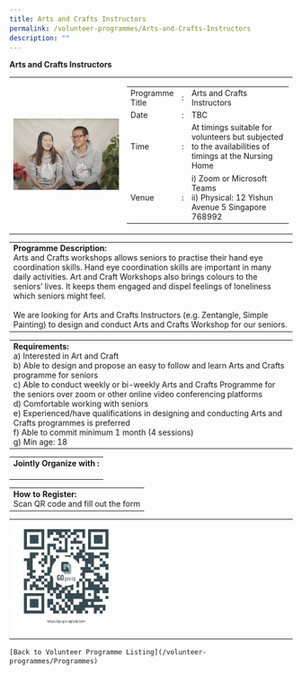 ```yaml
---
title: Arts and Crafts Instructors
permalink: /volunteer-programmes/Arts-and-Crafts-Instructors
description: ""
---
```

**Arts and Crafts Instructors**

<table border="0" width="100%">
	<tr>
		<td width="40%">
			<img src="/images/Events/finding%20love%20at%20chingay.png" style="width=200px;height=auto;"/>
		</td>
		<td width="60%">
			<table border="0" width="100%">
				<tr>
					<td width="20%">
						Programme Title
					</td>
					<td width="5%">
						:
					</td>
					<td  width="75%">
						Arts and Crafts Instructors
					</td>
				</tr>
				<tr>
					<td width="20%">
						Date
					</td>
					<td width="5%">
						:
					</td>
					<td  width="75%">
						TBC
					</td>
				</tr>
				<tr>
					<td width="20%">
						Time
					</td>
					<td width="5%">
						:
					</td>
					<td  width="75%">
						At timings suitable for volunteers but subjected to the availabilities of timings at the Nursing Home
					</td>
				</tr>
				<tr>
					<td width="20%">
						Venue
					</td>
					<td width="5%">
						:
					</td>
					<td  width="75%">
						i)	Zoom or Microsoft Teams
<br>ii)	Physical: 12 Yishun Avenue 5 Singapore 768992
					</td>
				</tr>
			</table>
		</td>
	</tr>
</table>

<table border="0" width="100%">
	<tr>
		<td>
			<b>Programme Description:</b><br>
			Arts and Crafts workshops allows seniors to practise their hand eye coordination skills. Hand eye coordination skills are important in many daily activities.  Art and Craft Workshops also brings colours to the seniors’ lives. It keeps them engaged and dispel feelings of loneliness which seniors might feel.<br>
<br>We are looking for Arts and Crafts Instructors (e.g. Zentangle, Simple Painting) to design and conduct Arts and Crafts Workshop for our seniors.
		</td>
	</tr>
</table>

<table border="0" width="100%">
	<tr>
		<td>
			<b>Requirements:</b><br>
			a) Interested in Art and Craft
<br>b)	Able to design and propose an easy to follow and learn Arts and Crafts programme for seniors 
<br>c)	Able to conduct weekly or bi-weekly Arts and Crafts Programme for the seniors over zoom or other online video conferencing platforms 
<br>d)	Comfortable working with seniors
<br>e)	Experienced/have qualifications in designing and conducting Arts and Crafts programmes is preferred
<br>f)	Able to commit minimum 1 month (4 sessions)  
<br>g)	Min age: 18
 <br>
		</td>
	</tr>
</table>

<table border="0" width="100%">
	<tr>
		<td>
			<b>Jointly Organize with :</b><br>
			&nbsp;
		</td>
	</tr>
</table>

<table border="0" width="100%">
	<tr>
		<td>
			<b>How to Register:</b><br>
			Scan QR code and fill out the form<br>
		</td>
	</tr>
</table>

<table border="0" width="100%">
	<tr>
		<td width="40%">
			<img src="/images/qrcode.png" style="width=200px;height=auto;"/>
		</td>
		<td>
			&nbsp;
		</td>
	</tr>
	</table>
	
	[Back to Volunteer Programme Listing](/volunteer-programmes/Programmes)